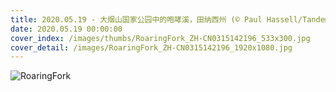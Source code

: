 ```yaml
---
title: 2020.05.19 - 大烟山国家公园中的咆哮溪，田纳西州 (© Paul Hassell/Tandem Stills + Motion)
date: 2020.05.19 00:00:00
cover_index: /images/thumbs/RoaringFork_ZH-CN0315142196_533x300.jpg
cover_detail: /images/RoaringFork_ZH-CN0315142196_1920x1080.jpg
---
```


![RoaringFork](/images/RoaringFork_ZH-CN0315142196_1920x1080.jpg)

